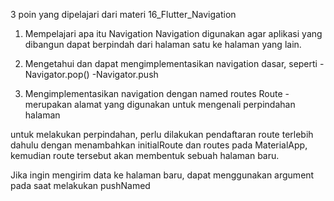 3 poin yang dipelajari dari materi 16_Flutter_Navigation

1. Mempelajari apa itu Navigation
   Navigation digunakan agar aplikasi yang dibangun dapat berpindah dari halaman satu ke halaman yang lain.

2. Mengetahui dan dapat mengimplementasikan navigation dasar, seperti
   -Navigator.pop()
   -Navigator.push

3. Mengimplementasikan navigation dengan named routes
   Route - merupakan alamat yang digunakan untuk mengenali perpindahan halaman

untuk melakukan perpindahan, perlu dilakukan pendaftaran route terlebih dahulu dengan menambahkan initialRoute dan routes pada MaterialApp, kemudian route tersebut akan membentuk sebuah halaman baru.

Jika ingin mengirim data ke halaman baru, dapat menggunakan argument pada saat melakukan pushNamed
